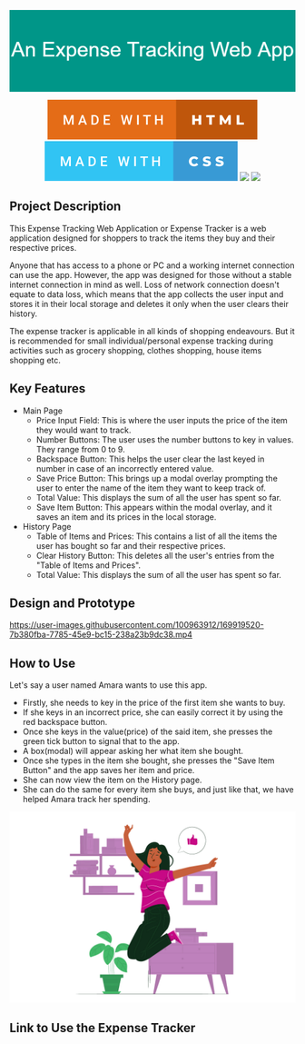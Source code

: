 <p align="center">
  <img src="Images\An_Expense_Tracking_Web_App.png" align="center"/>
</p>

<p align="center">
    <img src="Images\made-with-html.svg"/> <img src="Images\made-with-css.svg"/> <img src="https://forthebadge.com/images/badges/made-with-javascript.svg"> <img src="https://forthebadge.com/images/badges/built-with-love.svg"/>
</p> 

## Project Description
This Expense Tracking Web Application or Expense Tracker is a web application designed for shoppers to track the items they buy and their respective prices. 

Anyone that has access to a phone or PC and a working internet connection can use the app. However, the app was designed for those without a stable internet connection in mind as well. Loss of network connection doesn't equate to data loss, which means that the app collects the user input and stores it in their local storage and deletes it only when the user clears their history.

The expense tracker is applicable in all kinds of shopping endeavours. But it is recommended for small individual/personal expense tracking during activities such as grocery shopping, clothes shopping, house items shopping etc.

## Key Features
- Main Page
  - Price Input Field: This is where the user inputs the price of the item they would want to track.
  - Number Buttons: The user uses the number buttons to key in values. They range from 0 to 9.
  - Backspace Button: This helps the user clear the last keyed in number in case of an incorrectly entered value.
  - Save Price Button: This brings up a modal overlay prompting the user to enter the name of the item they want to keep track of. 
  - Total Value: This displays the sum of all the user has spent so far.
  - Save Item Button: This appears within the modal overlay, and it saves an item and its prices in the local storage.
- History Page
  - Table of Items and Prices: This contains a list of all the items the user has bought so far and their respective prices.
  - Clear History Button: This deletes all the user's entries from the "Table of Items and Prices".
  - Total Value: This displays the sum of all the user has spent so far.

## Design and Prototype

https://user-images.githubusercontent.com/100963912/169919520-7b380fba-7785-45e9-bc15-238a23b9dc38.mp4


## How to Use

Let's say a user named Amara wants to use this app. 
- Firstly, she needs to key in the price of the first item she wants to buy. 
- If she keys in an incorrect price, she can easily correct it by using the red backspace button. 
- Once she keys in the value(price) of the said item, she presses the green tick button to signal that to the app. 
- A box(modal) will appear asking her what item she bought. 
- Once she types in the item she bought, she presses the "Save Item Button" and the app saves her item and price.
- She can now view the item on the History page.
- She can do the same for every item she buys, and just like that, we have helped Amara track her spending. 

<p align="center">
  <img src="Images\happy-amara.jpg" width="700" heigth="300"/>
</p>

## Link to Use the Expense Tracker


